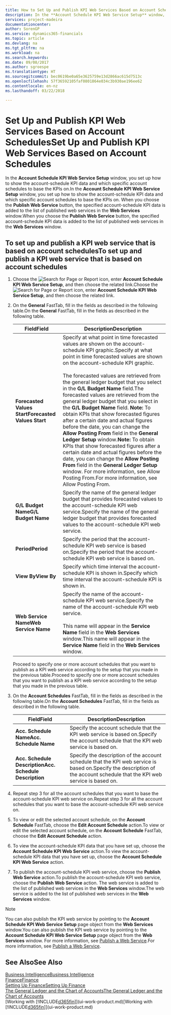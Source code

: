 ```yaml
---
title: How to Set Up and Publish KPI Web Services Based on Account Schedules | Microsoft Docs
description: In the **Account Schedule KPI Web Service Setup** window, you set up how to show the account-schedule KPI data and which specific account schedules to base the KPIs on.
services: project-madeira
documentationcenter: 
author: SorenGP
ms.service: dynamics365-financials
ms.topic: article
ms.devlang: na
ms.tgt_pltfrm: na
ms.workload: na
ms.search.keywords: 
ms.date: 09/08/2017
ms.author: sgroespe
ms.translationtype: HT
ms.sourcegitcommit: bec0619be0a65e3625759e13d2866ac615d7513c
ms.openlocfilehash: 57f36592105faf0801864e034c3b930ae196ee62
ms.contentlocale: en-nz
ms.lasthandoff: 03/22/2018

---
```

# <a name="set-up-and-publish-kpi-web-services-based-on-account-schedules"></a><span data-ttu-id="f9274-103">Set Up and Publish KPI Web Services Based on Account Schedules</span><span class="sxs-lookup"><span data-stu-id="f9274-103">Set Up and Publish KPI Web Services Based on Account Schedules</span></span>
<span data-ttu-id="f9274-104">In the **Account Schedule KPI Web Service Setup** window, you set up how to show the account-schedule KPI data and which specific account schedules to base the KPIs on.</span><span class="sxs-lookup"><span data-stu-id="f9274-104">In the **Account Schedule KPI Web Service Setup** window, you set up how to show the account-schedule KPI data and which specific account schedules to base the KPIs on.</span></span> <span data-ttu-id="f9274-105">When you choose the **Publish Web Service** button, the specified account-schedule KPI data is added to the list of published web services in the **Web Services** window.</span><span class="sxs-lookup"><span data-stu-id="f9274-105">When you choose the **Publish Web Service** button, the specified account-schedule KPI data is added to the list of published web services in the **Web Services** window.</span></span>  

## <a name="to-set-up-and-publish-a-kpi-web-service-that-is-based-on-account-schedules"></a><span data-ttu-id="f9274-106">To set up and publish a KPI web service that is based on account schedules</span><span class="sxs-lookup"><span data-stu-id="f9274-106">To set up and publish a KPI web service that is based on account schedules</span></span>  

1.  <span data-ttu-id="f9274-107">Choose the ![Search for Page or Report](media/ui-search/search_small.png "Search for Page or Report icon") icon, enter **Account Schedule KPI Web Service Setup**, and then choose the related link.</span><span class="sxs-lookup"><span data-stu-id="f9274-107">Choose the ![Search for Page or Report](media/ui-search/search_small.png "Search for Page or Report icon") icon, enter **Account Schedule KPI Web Service Setup**, and then choose the related link.</span></span>  
2.  <span data-ttu-id="f9274-108">On the **General** FastTab, fill in the fields as described in the following table.</span><span class="sxs-lookup"><span data-stu-id="f9274-108">On the **General** FastTab, fill in the fields as described in the following table.</span></span>  

    |<span data-ttu-id="f9274-109">Field</span><span class="sxs-lookup"><span data-stu-id="f9274-109">Field</span></span>|<span data-ttu-id="f9274-110">Description</span><span class="sxs-lookup"><span data-stu-id="f9274-110">Description</span></span>|  
    |---------------------------------|---------------------------------------|  
    |<span data-ttu-id="f9274-111">**Forecasted Values Start**</span><span class="sxs-lookup"><span data-stu-id="f9274-111">**Forecasted Values Start**</span></span>|<span data-ttu-id="f9274-112">Specify at what point in time forecasted values are shown on the account-schedule KPI graphic.</span><span class="sxs-lookup"><span data-stu-id="f9274-112">Specify at what point in time forecasted values are shown on the account-schedule KPI graphic.</span></span><br /><br /> <span data-ttu-id="f9274-113">The forecasted values are retrieved from the general ledger budget that you select in the **G/L Budget Name** field.</span><span class="sxs-lookup"><span data-stu-id="f9274-113">The forecasted values are retrieved from the general ledger budget that you select in the **G/L Budget Name** field.</span></span> <span data-ttu-id="f9274-114">**Note:**  To obtain KPIs that show forecasted figures after a certain date and actual figures before the date, you can change the **Allow Posting From** field in the **General Ledger Setup** window.</span><span class="sxs-lookup"><span data-stu-id="f9274-114">**Note:**  To obtain KPIs that show forecasted figures after a certain date and actual figures before the date, you can change the **Allow Posting From** field in the **General Ledger Setup** window.</span></span> <span data-ttu-id="f9274-115">For more information, see Allow Posting From.</span><span class="sxs-lookup"><span data-stu-id="f9274-115">For more information, see Allow Posting From.</span></span>|  
    |<span data-ttu-id="f9274-116">**G/L Budget Name**</span><span class="sxs-lookup"><span data-stu-id="f9274-116">**G/L Budget Name**</span></span>|<span data-ttu-id="f9274-117">Specify the name of the general ledger budget that provides forecasted values to the account-schedule KPI web service.</span><span class="sxs-lookup"><span data-stu-id="f9274-117">Specify the name of the general ledger budget that provides forecasted values to the account-schedule KPI web service.</span></span>|  
    |<span data-ttu-id="f9274-118">**Period**</span><span class="sxs-lookup"><span data-stu-id="f9274-118">**Period**</span></span>|<span data-ttu-id="f9274-119">Specify the period that the account-schedule KPI web service is based on.</span><span class="sxs-lookup"><span data-stu-id="f9274-119">Specify the period that the account-schedule KPI web service is based on.</span></span>|  
    |<span data-ttu-id="f9274-120">**View By**</span><span class="sxs-lookup"><span data-stu-id="f9274-120">**View By**</span></span>|<span data-ttu-id="f9274-121">Specify which time interval the account-schedule KPI is shown in.</span><span class="sxs-lookup"><span data-stu-id="f9274-121">Specify which time interval the account-schedule KPI is shown in.</span></span>|  
    |<span data-ttu-id="f9274-122">**Web Service Name**</span><span class="sxs-lookup"><span data-stu-id="f9274-122">**Web Service Name**</span></span>|<span data-ttu-id="f9274-123">Specify the name of the account-schedule KPI web service.</span><span class="sxs-lookup"><span data-stu-id="f9274-123">Specify the name of the account-schedule KPI web service.</span></span><br /><br /> <span data-ttu-id="f9274-124">This name will appear in the **Service Name** field in the **Web Services** window.</span><span class="sxs-lookup"><span data-stu-id="f9274-124">This name will appear in the **Service Name** field in the **Web Services** window.</span></span>|  

    <span data-ttu-id="f9274-125">Proceed to specify one or more account schedules that you want to publish as a KPI web service according to the setup that you made in the previous table.</span><span class="sxs-lookup"><span data-stu-id="f9274-125">Proceed to specify one or more account schedules that you want to publish as a KPI web service according to the setup that you made in the previous table.</span></span>  

3.  <span data-ttu-id="f9274-126">On the **Account Schedules** FastTab, fill in the fields as described in the following table.</span><span class="sxs-lookup"><span data-stu-id="f9274-126">On the **Account Schedules** FastTab, fill in the fields as described in the following table.</span></span>  

    |<span data-ttu-id="f9274-127">Field</span><span class="sxs-lookup"><span data-stu-id="f9274-127">Field</span></span>|<span data-ttu-id="f9274-128">Description</span><span class="sxs-lookup"><span data-stu-id="f9274-128">Description</span></span>|  
    |---------------------------------|---------------------------------------|  
    |<span data-ttu-id="f9274-129">**Acc. Schedule Name**</span><span class="sxs-lookup"><span data-stu-id="f9274-129">**Acc. Schedule Name**</span></span>|<span data-ttu-id="f9274-130">Specify the account schedule that the KPI web service is based on.</span><span class="sxs-lookup"><span data-stu-id="f9274-130">Specify the account schedule that the KPI web service is based on.</span></span>|  
    |<span data-ttu-id="f9274-131">**Acc. Schedule Description**</span><span class="sxs-lookup"><span data-stu-id="f9274-131">**Acc. Schedule Description**</span></span>|<span data-ttu-id="f9274-132">Specify the description of the account schedule that the KPI web service is based on.</span><span class="sxs-lookup"><span data-stu-id="f9274-132">Specify the description of the account schedule that the KPI web service is based on.</span></span>|  

4.  <span data-ttu-id="f9274-133">Repeat step 3 for all the account schedules that you want to base the account-schedule KPI web service on.</span><span class="sxs-lookup"><span data-stu-id="f9274-133">Repeat step 3 for all the account schedules that you want to base the account-schedule KPI web service on.</span></span>  
5.  <span data-ttu-id="f9274-134">To view or edit the selected account schedule, on the **Account Schedule** FastTab, choose the **Edit Account Schedule** action.</span><span class="sxs-lookup"><span data-stu-id="f9274-134">To view or edit the selected account schedule, on the **Account Schedule** FastTab, choose the **Edit Account Schedule** action.</span></span>  
6.  <span data-ttu-id="f9274-135">To view the account-schedule KPI data that you have set up, choose the **Account Schedule KPI Web Service** action.</span><span class="sxs-lookup"><span data-stu-id="f9274-135">To view the account-schedule KPI data that you have set up, choose the **Account Schedule KPI Web Service** action.</span></span>  
7.  <span data-ttu-id="f9274-136">To publish the account-schedule KPI web service, choose the **Publish Web Service** action.</span><span class="sxs-lookup"><span data-stu-id="f9274-136">To publish the account-schedule KPI web service, choose the **Publish Web Service** action.</span></span> <span data-ttu-id="f9274-137">The web service is added to the list of published web services in the **Web Services** window.</span><span class="sxs-lookup"><span data-stu-id="f9274-137">The web service is added to the list of published web services in the **Web Services** window.</span></span>  

> [!NOTE]  
>  <span data-ttu-id="f9274-138">You can also publish the KPI web service by pointing to the **Account Schedule KPI Web Service Setup** page object from the **Web Services** window.</span><span class="sxs-lookup"><span data-stu-id="f9274-138">You can also publish the KPI web service by pointing to the **Account Schedule KPI Web Service Setup** page object from the **Web Services** window.</span></span> <span data-ttu-id="f9274-139">For more information, see [Publish a Web Service](across-how-publish-web-service.md).</span><span class="sxs-lookup"><span data-stu-id="f9274-139">For more information, see [Publish a Web Service](across-how-publish-web-service.md).</span></span>  

## <a name="see-also"></a><span data-ttu-id="f9274-140">See Also</span><span class="sxs-lookup"><span data-stu-id="f9274-140">See Also</span></span>  
[<span data-ttu-id="f9274-141">Business Intelligence</span><span class="sxs-lookup"><span data-stu-id="f9274-141">Business Intelligence</span></span>](bi.md)  
[<span data-ttu-id="f9274-142">Finance</span><span class="sxs-lookup"><span data-stu-id="f9274-142">Finance</span></span>](finance.md)  
[<span data-ttu-id="f9274-143">Setting Up Finance</span><span class="sxs-lookup"><span data-stu-id="f9274-143">Setting Up Finance</span></span>](finance-setup-finance.md)  
[<span data-ttu-id="f9274-144">The General Ledger and the Chart of Accounts</span><span class="sxs-lookup"><span data-stu-id="f9274-144">The General Ledger and the Chart of Accounts</span></span>](finance-general-ledger.md)  
<span data-ttu-id="f9274-145">[Working with [!INCLUDE[d365fin](includes/d365fin_md.md)]](ui-work-product.md)</span><span class="sxs-lookup"><span data-stu-id="f9274-145">[Working with [!INCLUDE[d365fin](includes/d365fin_md.md)]](ui-work-product.md)</span></span>


